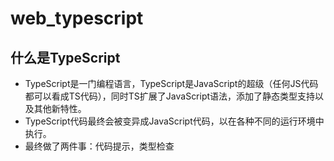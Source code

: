 # web_typescript

## 什么是TypeScript
- TypeScript是一门编程语言，TypeScript是JavaScript的超级（任何JS代码都可以看成TS代码），同时TS扩展了JavaScript语法，添加了静态类型支持以及其他新特性。
- TypeScript代码最终会被变异成JavaScript代码，以在各种不同的运行环境中执行。
- 最终做了两件事：代码提示，类型检查
